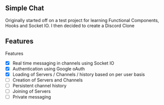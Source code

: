 ## Simple Chat

Originally started off on a test project for learning Functional Components, Hooks and Socket IO. I then decided to create a Discord Clone

## Features
  Features
  - [x] Real time messaging in channels using Socket IO
  - [x] Authentication using Google oAuth
  - [x] Loading of Servers / Channels / history based on per user basis
  - [ ] Creation of Servers and Channels
  - [ ] Persistent channel history
  - [ ] Joining of Servers
  - [ ] Private messaging